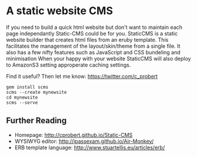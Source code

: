 A static website CMS
====================

If you need to build a quick html website but don't want to maintain each page independantly Static-CMS could be for you.
StaticCMS is a static website builder that creates html files from an eruby template.  This facilitates the management of the layout/skin/theme from a single file.
It also has a few nifty features such as JavaScript and CSS bundeling and minimisation
When your happy with your website StaticCMS will also deploy to AmazonS3 setting approperate caching settings.

Find it useful? Then let me know: https://twitter.com/c_probert

	gem install scms
	scms --create mynewsite
	cd mynewsite
	scms --serve

Further Reading
---------------

 * Homepage: http://cprobert.github.io/Static-CMS
 * WYSIWYG editor: http://ipassexam.github.io/Air-Monkey/
 * ERB template language: http://www.stuartellis.eu/articles/erb/
